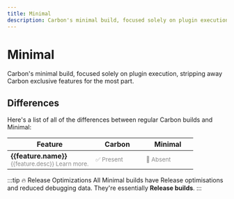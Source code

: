 ```yaml
---
title: Minimal
description: Carbon's minimal build, focused solely on plugin execution, stripping away Carbon exclusive features for the most part.
---
```


<script setup>

const features = [
    { name: 'CarbonAuto', desc: 'Carbon ConVar variables exist with the purpose of expanding on Rust\'s ConVars and add more customization to your server.', link: '/owners/features/carbonauto' },
    { name: 'Admin Panel', desc: 'The Admin module introduces a new and intuitive way of managing your server in pretty much any way that you\'d need.', link: '/owners/modules/admin-module' },
    { name: 'Carbon Modules', desc: 'Carbon modules are similar to plugins but are built directly into Carbon. They provide a lightweight way to add common functionality, such as managing players or increasing stack sizes.', link: '/owners/modules/what-are-modules' },
    { name: 'CSZIP Dev', desc: 'The carbon/plugins/cszip_dev folder allowing you to locally develop and test multi-partial-file plugins for testing purposes. 🎯 This feature is only available on Debug builds.', link: '/devs/features/zip-script-packages' }
]
</script>

# Minimal

Carbon's minimal build, focused solely on plugin execution, stripping away Carbon exclusive features for the most part.

## Differences

Here's a list of all of the differences between regular Carbon builds and Minimal:

<table tabindex="0">
  <thead>
    <tr>
      <th>Feature</th>
      <th style="text-align: center; min-width: 100px">Carbon</th>
      <th style="text-align: center; min-width: 100px">Minimal</th>
    </tr>
  </thead>
  <tr v-for="feature in features">
    <td>
      <strong>{{feature.name}}</strong>
      <div style="opacity: 50%; font-size: smaller">
        {{feature.desc}} <a v-if="feature.link != null" :href="feature.link">Learn more.</a>
      </div>
    </td>
    <td><div style="opacity: 50%; font-size: smaller">✅ Present</div></td>
    <td><div style="opacity: 50%; font-size: smaller">🚫 Absent</div></td>
  </tr>
</table>


:::tip 🔥 Release Optimizations
All Minimal builds have Release optimisations and reduced debugging data. They're essentially **Release builds**.
:::
